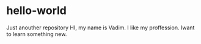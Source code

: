 # hello-world
Just anouther repository
HI, my name is Vadim. I like my proffession. Iwant to learn something new.
